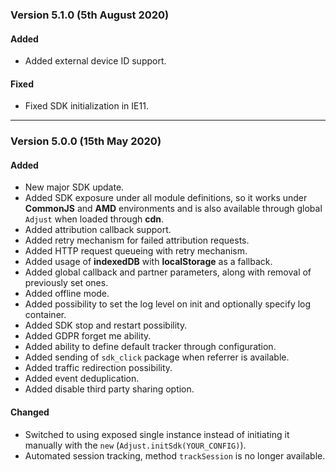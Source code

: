 ### Version 5.1.0 (5th August 2020)
#### Added
- Added external device ID support.

#### Fixed
- Fixed SDK initialization in IE11.

---

### Version 5.0.0 (15th May 2020)
#### Added
- New major SDK update.
- Added SDK exposure under all module definitions, so it works under **CommonJS** and **AMD** environments and is also available through global `Adjust` when loaded through **cdn**.
- Added attribution callback support.
- Added retry mechanism for failed attribution requests.
- Added HTTP request queueing with retry mechanism.
- Added usage of **indexedDB** with **localStorage** as a fallback.
- Added global callback and partner parameters, along with removal of previously set ones.
- Added offline mode.
- Added possibility to set the log level on init and optionally specify log container.
- Added SDK stop and restart possibility.
- Added GDPR forget me ability.
- Added ability to define default tracker through configuration.
- Added sending of `sdk_click` package when referrer is available.
- Added traffic redirection possibility.
- Added event deduplication.
- Added disable third party sharing option.

#### Changed
- Switched to using exposed single instance instead of initiating it manually with the `new` (`Adjust.initSdk(YOUR_CONFIG)`).
- Automated session tracking, method `trackSession` is no longer available.
